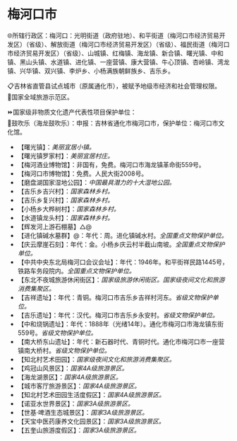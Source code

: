# 梅河口市  
🌐所辖行政区：梅河口：光明街道（政府驻地）、和平街道（梅河口市经济贸易开发区）（省级）、解放街道（梅河口市经济贸易开发区）（省级）、福民街道（梅河口市经济贸易开发区）（省级）、山城镇、红梅镇、海龙镇、新合镇、曙光镇、中和镇、黑山头镇、水道镇、进化镇、一座营镇、康大营镇、牛心顶镇、杏岭镇、湾龙镇、兴华镇、双兴镇、李炉乡、小杨满族朝鲜族乡、吉乐乡。  

📋吉林省直管县试点城市（原属通化市），被赋予地级市经济和社会管理权限。  
🚩国家全域旅游示范区。  

⏩国家级非物质文化遗产代表性项目保护单位：  
🔸鼓吹乐（海龙鼓吹乐）：申报：吉林省通化市梅河口市，保护单位：梅河口市文化馆。  

* 【曙光镇】：*美丽宜居小镇。*  
* 【曙光镇罗家村】：*美丽宜居村庄。*  
* 【梅河酒业博物馆】：非国有，免费。梅河口市海龙镇革命街559号。  
* 【梅河口市博物馆】：免费。人民大街2008号。  
* 【磨盘湖国家湿地公园】：*中国最具潜力的十大湿地公园。*  
* 【吉乐乡吉兴村】：*国家森林乡村。*  
* 【吉乐乡复兴村】：*国家森林乡村。*  
* 【小杨乡大桦树村】：*国家森林乡村。*  
* 【水道镇龙头村】：*国家森林乡村。*  
* 【辉发河上游石棚墓】△@  
* 【进化镇碱水墓群】@：年代：周。进化镇碱水村。*全国重点文物保护单位。*  
* 【庆云摩崖石刻】：年代：金。小杨乡庆云村半截山南坡。*全国重点文物保护单位。*  
* 【中共中央东北局梅河口会议会址】：年代：1946年。和平街祥民路1445号，铁路车务段院内。*全国重点文物保护单位。*  
* 【东北不夜城旅游休闲街区】：*国家级旅游休闲街区。国家级夜间文化和旅游消费集聚区。*  
* 【吉祥遗址】：年代：青铜。梅河口市吉乐乡吉祥村河东。*省级文物保护单位。*  
* 【吉乐遗址】：年代：汉代。梅河口市吉乐乡永安村。*省级文物保护单位。*  
* 【中和烧锅遗址】：年代：1888年（光绪14年）。通化市梅河口市海龙镇东街559号。*省级文物保护单位。*  
* 【南大桥东山遗址】：年代：新石器时代、青铜时代。通化市梅河口市一座营镇南大桥村。*省级文物保护单位。*  
* 【知北村艺术田园】：*国家级夜间文化和旅游消费集聚区。*  
* 【鸡冠山风景区】：*国家4A级旅游景区。*  
* 【海龙湖景区】：*国家4A级旅游景区。*  
* 【城市客厅旅游景区】：*国家4A级旅游景区。*  
* 【知北村艺术田园生活度假区】：*国家4A级旅游景区。*  
* 【诺亚水世界景区】：*国家3A级旅游景区。*  
* 【世基·啤酒生态城景区】：*国家3A级旅游景区。*  
* 【天宝中医药康养文化园景区】：*国家3A级旅游景区。*  
* 【五奎山旅游度假区】：*国家3A级旅游景区。*  
<!-- Last processed: 2025-07-22 03:44:19 -->
